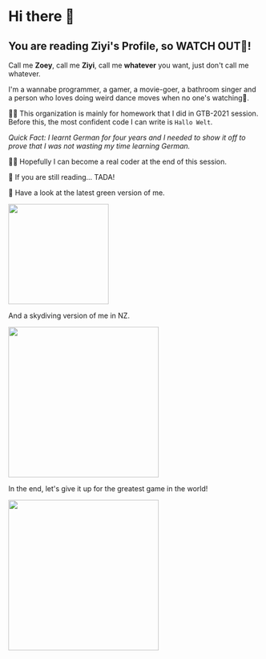 # Hi there 👋

## **You are reading Ziyi's Profile, so WATCH OUT🤪!**

Call me **Zoey**, call me **Ziyi**, call me **whatever** you want, just don't call me whatever.

I'm a wannabe programmer, a gamer, a movie-goer, a bathroom singer and a person who loves doing weird dance moves when no one's watching💃.

🙋‍♀️ This organization is mainly for homework that I did in GTB-2021 session. Before this, the most confident code I can write is `Hallo Welt`.

*Quick Fact: I learnt German for four years and I needed to show it off to prove that I was not wasting my time learning German.*

👩‍💻 Hopefully I can become a real coder at the end of this session.

🍿 If you are still reading... TADA!

🧙 Have a look at the latest green version of me.

<img src="https://user-images.githubusercontent.com/94179126/142203104-470c9764-7b30-44cd-bfde-673bc213aaf1.jpeg" width="200">

And a skydiving version of me in NZ.

<img src="https://user-images.githubusercontent.com/94179126/142203443-03cbb772-95a4-47ed-8621-c8cd465e2c7c.jpeg" width="300">

In the end, let's give it up for the greatest game in the world!

<img src="https://user-images.githubusercontent.com/94179126/142204834-f7efbe9f-c425-442a-ace0-85bb4b45bf54.png" width="300">
